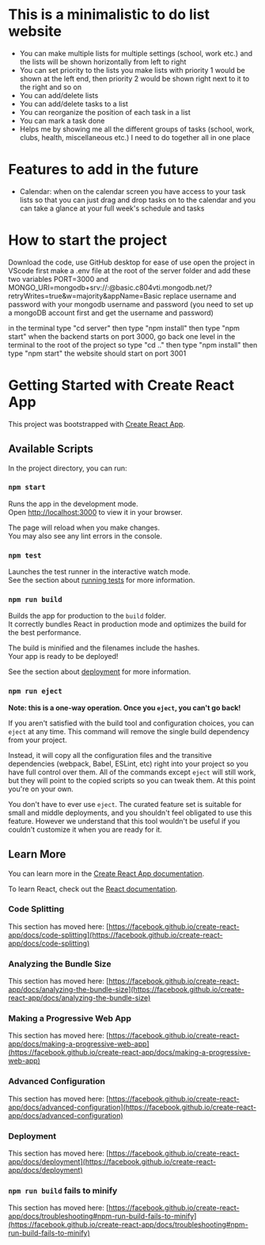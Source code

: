 # This is a minimalistic to do list website
- You can make multiple lists for multiple settings (school, work etc.) and the lists will be shown horizontally from left to right
- You can set priority to the lists you make lists with priority 1 would be shown at the left end, then priority 2 
would be shown right next to it to the right and so on
- You can add/delete lists
- You can add/delete tasks to a list
- You can reorganize the position of each task in a list
- You can mark a task done
- Helps me by showing me all the different groups of tasks (school, work, clubs, health, miscellaneous etc.) I need to do together all in one place

# Features to add in the future
- Calendar: when on the calendar screen you have access to your task lists so that you can just drag and drop tasks on to the calendar
and you can take a glance at your full week's schedule and tasks

# How to start the project 
Download the code, use GitHub desktop for ease of use
open the project in VScode
first make a .env file at the root of the server folder and add these two variables 
  PORT=3000 and
  MONGO_URI=mongodb+srv://<username>:<password>@basic.c804vti.mongodb.net/?retryWrites=true&w=majority&appName=Basic
replace username and password with your mongodb username and password (you need to set up a mongoDB account first and get the username and password)

in the terminal type "cd server"
then type "npm install"
then type "npm start"
when the backend starts on port 3000, go back one level in the terminal to the root of the project
so type "cd .."
then type "npm install"
then type "npm start"
the website should start on port 3001


# Getting Started with Create React App

This project was bootstrapped with [Create React App](https://github.com/facebook/create-react-app).

## Available Scripts

In the project directory, you can run:

### `npm start`

Runs the app in the development mode.\
Open [http://localhost:3000](http://localhost:3000) to view it in your browser.

The page will reload when you make changes.\
You may also see any lint errors in the console.

### `npm test`

Launches the test runner in the interactive watch mode.\
See the section about [running tests](https://facebook.github.io/create-react-app/docs/running-tests) for more information.

### `npm run build`

Builds the app for production to the `build` folder.\
It correctly bundles React in production mode and optimizes the build for the best performance.

The build is minified and the filenames include the hashes.\
Your app is ready to be deployed!

See the section about [deployment](https://facebook.github.io/create-react-app/docs/deployment) for more information.

### `npm run eject`

**Note: this is a one-way operation. Once you `eject`, you can't go back!**

If you aren't satisfied with the build tool and configuration choices, you can `eject` at any time. This command will remove the single build dependency from your project.

Instead, it will copy all the configuration files and the transitive dependencies (webpack, Babel, ESLint, etc) right into your project so you have full control over them. All of the commands except `eject` will still work, but they will point to the copied scripts so you can tweak them. At this point you're on your own.

You don't have to ever use `eject`. The curated feature set is suitable for small and middle deployments, and you shouldn't feel obligated to use this feature. However we understand that this tool wouldn't be useful if you couldn't customize it when you are ready for it.

## Learn More

You can learn more in the [Create React App documentation](https://facebook.github.io/create-react-app/docs/getting-started).

To learn React, check out the [React documentation](https://reactjs.org/).

### Code Splitting

This section has moved here: [https://facebook.github.io/create-react-app/docs/code-splitting](https://facebook.github.io/create-react-app/docs/code-splitting)

### Analyzing the Bundle Size

This section has moved here: [https://facebook.github.io/create-react-app/docs/analyzing-the-bundle-size](https://facebook.github.io/create-react-app/docs/analyzing-the-bundle-size)

### Making a Progressive Web App

This section has moved here: [https://facebook.github.io/create-react-app/docs/making-a-progressive-web-app](https://facebook.github.io/create-react-app/docs/making-a-progressive-web-app)

### Advanced Configuration

This section has moved here: [https://facebook.github.io/create-react-app/docs/advanced-configuration](https://facebook.github.io/create-react-app/docs/advanced-configuration)

### Deployment

This section has moved here: [https://facebook.github.io/create-react-app/docs/deployment](https://facebook.github.io/create-react-app/docs/deployment)

### `npm run build` fails to minify

This section has moved here: [https://facebook.github.io/create-react-app/docs/troubleshooting#npm-run-build-fails-to-minify](https://facebook.github.io/create-react-app/docs/troubleshooting#npm-run-build-fails-to-minify)

